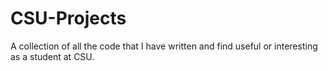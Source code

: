 # CSU-Projects
A collection of all the code that I have written and find useful or interesting as a student at CSU.
